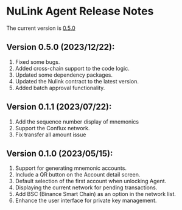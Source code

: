 # NuLink Agent Release Notes

The current version is  [0.5.0](https://agent.testnet.nulink.org/)

## Version 0.5.0 (2023/12/22):
1. Fixed some bugs.
2. Added cross-chain support to the code logic.
3. Updated some dependency packages.
4. Updated the Nulink contract to the latest version.
5. Added batch approval functionality.

## Version 0.1.1 (2023/07/22):
1. Add the sequence number display of mnemonics
2. Support the Conflux network.
3. Fix transfer all amount issue


## Version 0.1.0 (2023/05/15):

1. Support for generating mnemonic accounts.
2. Include a QR button on the Account detail screen.
3. Default selection of the first account when unlocking Agent.
4. Displaying the current network for pending transactions.
5. Add BSC (Binance Smart Chain) as an option in the network list.
6. Enhance the user interface for private key management.
